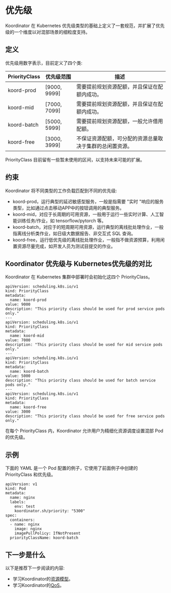 # 优先级

Koordinator 在 Kubernetes 优先级类型的基础上定义了一套规范，并扩展了优先级的一个维度以对混部场景的细粒度支持。

## 定义

优先级用数字表示，目前定义了四个类:

PriorityClass|优先级范围|描述
----- | ----------- | --------
koord-prod | [9000, 9999] | 需要提前规划资源配额，并且保证在配额内成功。
koord-mid  | [7000, 7099]  | 需要提前规划资源配额，并且保证在配额内成功。
koord-batch | [5000, 5999] | 需要提前规划资源配额，一般允许借用配额。
koord-free | [3000, 3999] | 不保证资源配额，可分配的资源总量取决于集群的总闲置资源。

PriorityClass 目前留有一些暂未使用的区间，以支持未来可能的扩展。

## 约束

Koordinator 将不同类型的工作负载匹配到不同的优先级:

- koord-prod，运行典型的延迟敏感型服务，一般是指需要 "实时 "响应的服务类型，比如通过点击移动APP中的按钮调用的典型服务。
- koord-mid，对应于长周期的可用资源，一般用于运行一些实时计算、人工智能训练任务/作业，如 tensorflow/pytorch 等。
- koord-batch，对应于的短周期可用资源，运行典型的离线批处理作业，一般指离线分析类作业，如日级大数据报告、非交互式 SQL 查询。
- koord-free，运行低优先级的离线批处理作业，一般指不做资源预算，利用闲置资源尽量完成，如开发人员为测试目提交的作业。

## Koordinator 优先级与 Kubernetes优先级的对比

Koordinator 在 Kubernetes 集群中部署时会初始化这四个 PriorityClass。

```
apiVersion: scheduling.k8s.io/v1
kind: PriorityClass
metadata:
  name: koord-prod
value: 9000
description: "This priority class should be used for prod service pods only."
---
apiVersion: scheduling.k8s.io/v1
kind: PriorityClass
metadata:
  name: koord-mid
value: 7000
description: "This priority class should be used for mid service pods only."
---
apiVersion: scheduling.k8s.io/v1
kind: PriorityClass
metadata:
  name: koord-batch
value: 5000
description: "This priority class should be used for batch service pods only."
---
apiVersion: scheduling.k8s.io/v1
kind: PriorityClass
metadata:
  name: koord-free
value: 3000
description: "This priority class should be used for free service pods only."
```

在每个 PriorityClass 内，Koordinator 允许用户为精细化资源调度设置混部 Pod 的优先级。

## 示例

下面的 YAML 是一个 Pod 配置的例子，它使用了前面例子中创建的 PriorityClass 和优先级。

```
apiVersion: v1
kind: Pod
metadata:
  name: nginx
  labels:
    env: test
    koordinator.sh/priority: "5300"
spec:
  containers:
  - name: nginx
    image: nginx
    imagePullPolicy: IfNotPresent
  priorityClassName: koord-batch
```

## 下一步是什么

以下是推荐下一步阅读的内容:

- 学习Koordinator的[资源模型](./resource-model)。
- 学习Koordinator的[QoS](./qos)。

